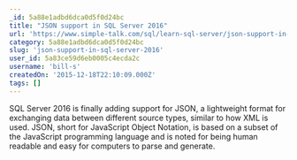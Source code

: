 ```yaml
---
_id: 5a88e1adbd6dca0d5f0d24bc
title: "JSON support in SQL Server 2016"
url: 'https://www.simple-talk.com/sql/learn-sql-server/json-support-in-sql-server-2016'
category: 5a88e1adbd6dca0d5f0d24bc
slug: 'json-support-in-sql-server-2016'
user_id: 5a83ce59d6eb0005c4ecda2c
username: 'bill-s'
createdOn: '2015-12-18T22:10:09.000Z'
tags: []
---
```


SQL Server 2016 is finally adding support for JSON, a lightweight format for exchanging data between different source types, similar to how XML is used. JSON, short for JavaScript Object Notation, is based on a subset of the JavaScript programming language and is noted for being human readable and easy for computers to parse and generate.
